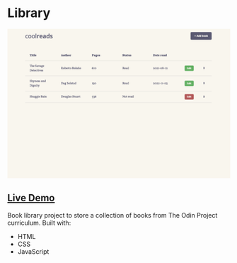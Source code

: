 # Library

![Live demo](live-demo.png)

## [Live Demo](https://tarikkocar.github.io/library/)

Book library project to store a collection of books from The Odin Project curriculum. Built with:

- HTML
- CSS
- JavaScript
